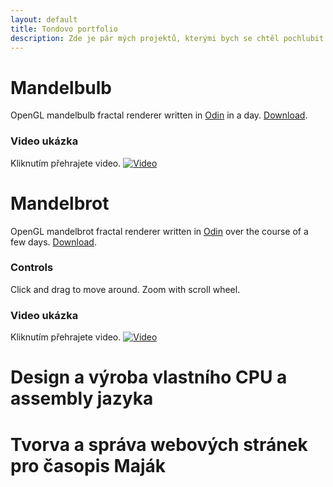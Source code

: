 ```yaml
---
layout: default
title: Tondovo portfolio
description: Zde je pár mých projektů, kterými bych se chtěl pochlubit.
---
```

# Mandelbulb
OpenGL mandelbulb fractal renderer written in [Odin](http://odin-lang.org) in a day. [Download](https://github.com/TonikHorkel/mandelbulb/releases).
### Video ukázka
Kliknutím přehrajete video.
[![Video](https://i.ytimg.com/vi_webp/u2-VxtBswD4/maxresdefault.webp)](https://www.youtube.com/watch?v=u2-VxtBswD4)
# Mandelbrot
OpenGL mandelbrot fractal renderer written in [Odin](http://odin-lang.org) over the course of a few days. [Download](https://github.com/TonikHorkel/mandelbrot/releases).<br/>
### Controls
Click and drag to move around. Zoom with scroll wheel.
### Video ukázka
Kliknutím přehrajete video.
[![Video](https://i.ytimg.com/vi_webp/9uYSgWLRBX0/maxresdefault.webp)](https://www.youtube.com/watch?v=9uYSgWLRBX0)
# Design a výroba vlastního CPU a assembly jazyka

# Tvorva a správa webových stránek pro časopis Maják
